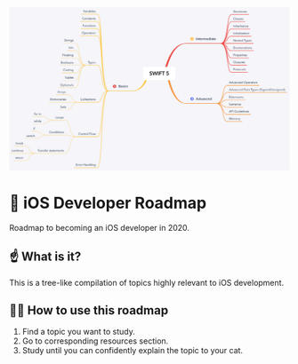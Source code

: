 ![Swift5 Roadmap](swift5-roadmap.png)

# 🚀 iOS Developer Roadmap
Roadmap to becoming an iOS developer in 2020.

## ☝ What is it?
This is a tree-like compilation of topics highly relevant to iOS development.

## 👨‍🎓 How to use this roadmap
1. Find a topic you want to study.
2. Go to corresponding resources section.
3. Study until you can confidently explain the topic to your cat.